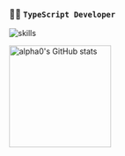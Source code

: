 ### 👨‍💻 `TypeScript Developer`

![skills](https://skillicons.dev/icons?i=nextjs,prisma,supabase,vercel)

<img src="https://github-readme-stats-one-bice.vercel.app/api?username=alpha0-dev&count_private=true&theme=calm&show_icons=true&include_all_commits=true&role=OWNER,ORGANIZATION_MEMBER,COLLABORATOR" alt="alpha0's GitHub stats" height="185px" />
